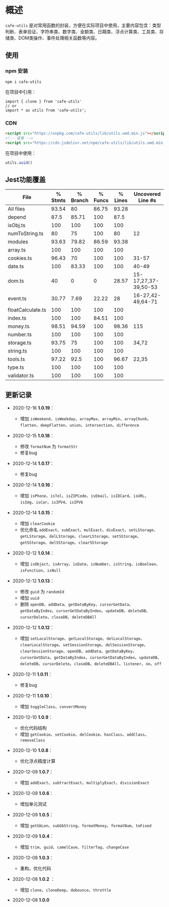 # 概述

`cafe-utils` 是对常用函数的封装，方便在实际项目中使用，主要内容包含：类型判断、表单验证、字符串类、数字类、金额类、日期类、浮点计算类、工具类、存储类、DOM类操作、事件处理相关函数等内容。

## 使用

### npm 安装

```shell
npm i cafe-utils
```

在项目中引用：

```shell
import { clone } from 'cafe-utils'
// or
import * as utils from 'cafe-utils';
```
### CDN

```html
<script src="https://unpkg.com/cafe-utils/lib/utils.umd.min.js"></script>
<!-- 或者 -->
<script src="https://cdn.jsdelivr.net/npm/cafe-utils/lib/utils.umd.min.js"></script>
```

在项目中使用：

```js
utils.uuid()
```

## Jest功能覆盖

File                | % Stmts | % Branch | % Funcs | % Lines | Uncovered Line #s    
--------------------|---------|----------|---------|---------|----------------------
All files           |   93.54 |       80 |   86.75 |   93.28 |                      
 depend             |    87.5 |    85.71 |     100 |    87.5 |                      
  isObj.ts          |     100 |      100 |     100 |     100 |                      
  numToString.ts    |      80 |       75 |     100 |      80 | 12                   
 modules            |   93.63 |    79.82 |   86.59 |   93.38 |                      
  array.ts          |     100 |      100 |     100 |     100 | 
  cookies.ts        |   96.43 |       70 |     100 |     100 | 31-57
  date.ts           |     100 |    83.33 |     100 |     100 | 40-49
  dom.ts            |      40 |        0 |       0 |   28.57 | 15-17,27,37-39,50-53
  event.ts          |   30.77 |     7.69 |   22.22 |      28 | 16-27,42-49,64-71   
  floatCalculate.ts |     100 |      100 |     100 |     100 | 
  index.ts          |     100 |      100 |   84.51 |     100 | 
  money.ts          |   98.51 |    94.59 |     100 |   98.36 | 115
  number.ts         |     100 |      100 |     100 |     100 | 
  storage.ts        |   93.75 |       75 |     100 |     100 | 34,72
  string.ts         |     100 |      100 |     100 |     100 | 
  tools.ts          |   97.22 |     92.5 |     100 |   96.67 | 22,35                
  type.ts           |     100 |      100 |     100 |     100 | 
  validator.ts      |     100 |      100 |     100 |     100 | 

## 更新记录

* 2020-12-16 **1.0.19**：  
  - 增加 `isWeekend`、`isWeekday`、`arrayMax`、`arrayMin`、`arrayChunk`、`flatten`、`deepFlatten`、`union`、`intersection`、`difference`

* 2020-12-15 **1.0.18**：  
  - 修改 `formatNum` 为 `formatStr`
  - 修复bug

* 2020-12-14 **1.0.17**：  
  - 修复bug

* 2020-12-14 **1.0.16**：  
  - 增加 `isPhone`、`isTel`、`isZIPCode`、`isEmail`、`isIDCard`、`isURL`、`isImg`、`isCar`、`isIPV4`、`isIPV6`

* 2020-12-14 **1.0.15**：  
  - 增加 `clearCookie`
  - 优化命名 `addExact`、`subExact`、`mulExact`、`divExact`、`setLStorage`、`getLStorage`、`delLStorage`、`clearLStorage`、`setSStorage`、`getSStorage`、`delSStorage`、`clearSStorage`

* 2020-12-12 **1.0.14**：  
  - 增加 `isObject`、`isArray`、`isDate`、`isNumber`、`isString`、`isBoolean`、`isFunction`、`isNull`

* 2020-12-12 **1.0.13**：  
  - 修改 `guid` 为 `randomId`
  - 增加 `uuid`
  - 删除 `openDB`、`addData`、`getDataByKey`、`cursorGetData`、`getDataByIndex`、`cursorGetDataByIndex`、`updateDB`、`deleteDB`、`cursorDelete`、`closeDB`、`deleteDBAll`

* 2020-12-12 **1.0.12**：  
  - 增加 `setLocalStorage`、`getLocalStorage`、`delLocalStorage`、`clearLocalStorage`、`setSessionStorage`、`delSessionStorage`、`clearSessionStorage`、`openDB`、`addData`、`getDataByKey`、`cursorGetData`、`getDataByIndex`、`cursorGetDataByIndex`、`updateDB`、`deleteDB`、`cursorDelete`、`closeDB`、`deleteDBAll`、`listener`、`on`、`off`

* 2020-12-11 **1.0.11**：  
  - 修复bug

* 2020-12-11 **1.0.10**：  
  - 增加 `toggleClass`、`convertMoney`

* 2020-12-10 **1.0.9**：  
  - 优化代码结构
  - 增加 `getCookie`、`setCookie`、`delCookie`、`hasClass`、`addClass`、`removeClass`

* 2020-12-10 **1.0.8**：  
  - 优化浮点精度计算

* 2020-12-09 **1.0.7**：  
  - 增加 `addExact`、`subtractExact`、`multiplyExact`、`divisionExact`

* 2020-12-09 **1.0.6**：  
  - 增加单元测试

* 2020-12-09 **1.0.5**：  
  - 增加 `getGbLen`、`subGbString`、`formatMoney`、`formatNum`、`toFixed`

* 2020-12-09 **1.0.4**：  
  - 增加 `trim`、`guid`、`camelCase`、`filterTag`、`changeCase`

* 2020-12-08 **1.0.3**：  
  - 重构，优化代码

* 2020-12-08 **1.0.2** ：  
  - 增加 `clone`、`cloneDeep`、`debounce`、`throttle`

* 2020-12-08 **1.0.0**
